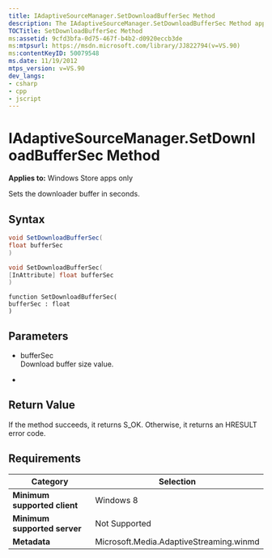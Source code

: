 ```yaml
---
title: IAdaptiveSourceManager.SetDownloadBufferSec Method
description: The IAdaptiveSourceManager.SetDownloadBufferSec Method applies to Windows Store apps only and sets the download buffer in seconds.
TOCTitle: SetDownloadBufferSec Method
ms:assetid: 9cfd3bfa-0d75-467f-b4b2-d0920eccb3de
ms:mtpsurl: https://msdn.microsoft.com/library/JJ822794(v=VS.90)
ms:contentKeyID: 50079548
ms.date: 11/19/2012
mtps_version: v=VS.90
dev_langs:
- csharp
- cpp
- jscript
---
```


# IAdaptiveSourceManager.SetDownloadBufferSec Method

**Applies to:** Windows Store apps only

Sets the downloader buffer in seconds.

## Syntax

```csharp
void SetDownloadBufferSec(
float bufferSec
)
```

```cpp
void SetDownloadBufferSec(
[InAttribute] float bufferSec
)
```

```jscript
function SetDownloadBufferSec(
bufferSec : float
)
```

## Parameters

  - bufferSec  
    Download buffer size value.

  -  

## Return Value

If the method succeeds, it returns S\_OK. Otherwise, it returns an HRESULT error code.

## Requirements

|Category|Selection|
|--- |--- |
|**Minimum supported client**|Windows 8|
|**Minimum supported server**|Not Supported|
|**Metadata**|Microsoft.Media.AdaptiveStreaming.winmd|
